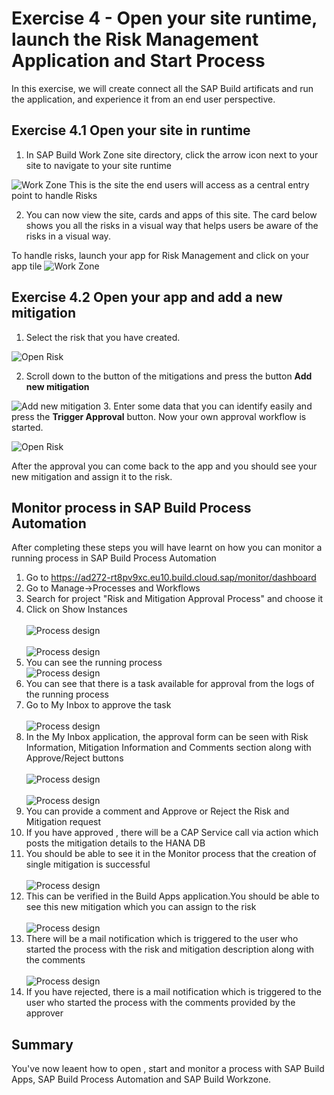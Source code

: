# Exercise 4 - Open your site runtime, launch the Risk Management Application and Start Process

In this exercise, we will create connect all the SAP Build artificats and run the application, and experience it from an end user perspective. 

## Exercise 4.1 Open your site in runtime

1. In SAP Build Work Zone site directory, click the arrow icon next to your site to navigate to your site runtime

![Work Zone](/exercises/4_OpenAppAndStartProcess/Images/Go-to-site-1.png)
This is the site the end users will access as a central entry point to handle Risks

2. You can now view the site, cards and apps of this site. The card below shows you all the risks in a visual way that helps users be aware of the risks in a visual way.

To handle risks, launch your app for Risk Management and click on your app tile 
![Work Zone](/exercises/4_OpenAppAndStartProcess/Images/Go-to-site-2.png)


## Exercise 4.2 Open your app and add a new mitigation
1. Select the risk that you have created.

![Open Risk](/exercises/4_OpenAppAndStartProcess/Images/sba-run1.jpg)

2. Scroll down to the button of the mitigations and press the button **Add new mitigation**

![Add new mitigation](/exercises/4_OpenAppAndStartProcess/Images/sba-run2.jpg)
3. Enter some data that you can identify easily and press the **Trigger Approval** button. Now your own approval workflow is started.

![Open Risk](/exercises/4_OpenAppAndStartProcess/Images/sba-run3.jpg)

After the approval you can come back to the app and you should see your new mitigation and assign it to the risk.

## Monitor process in SAP Build Process Automation

After completing these steps you will have learnt on how you can monitor a running process in SAP Build Process Automation

1.	Go to https://ad272-rt8pv9xc.eu10.build.cloud.sap/monitor/dashboard <br>
2.	Go to Manage->Processes and Workflows <br>
3.	Search for project "Risk and Mitigation Approval Process" and choose it <br>
4.	Click on Show Instances <br>
<br>![Process design](/exercises/4_OpenAppAndStartProcess/Images/Monitor_process_1.png)<br>
<br>![Process design](/exercises/4_OpenAppAndStartProcess/Images/Monitor_process_2.png)<br>
5.	You can see the running process
<br>![Process design](/exercises/4_OpenAppAndStartProcess/Images/Monitor_process_3.png)<br>
6.	You can see that there is a task available for approval from the logs of the running process <br>
7.	Go to My Inbox to approve the task  <br>
<br>![Process design](/exercises/4_OpenAppAndStartProcess/Images/MyInbox_WZ.png)<br>
8.	In the My Inbox application, the approval form can be seen with Risk Information, Mitigation Information and Comments section along with Approve/Reject buttons <br>
   <br>![Process design](/exercises/4_OpenAppAndStartProcess/Images/Monitor_process_4.png)<br>
   <br>![Process design](/exercises/4_OpenAppAndStartProcess/Images/Monitor_process_5.png)<br>
9.	You can provide a comment and Approve or Reject the Risk and Mitigation request <br>
10.	If you have approved , there will be a CAP Service call via action which posts the mitigation details to the HANA DB <br>
11. You should be able to see it in the Monitor process that the creation of single mitigation is successful <br>
<br>![Process design](/exercises/4_OpenAppAndStartProcess/Images/Mitigation_Creation_Success.png)<br>
12.	This can be verified in the Build Apps application.You should be able to see this new mitigation which you can assign to the risk <br>
<br>![Process design](/exercises/4_OpenAppAndStartProcess/Images/Mitigation_Creation_Success_BA.png)<br>
13.	There will be a mail notification which is triggered to the user who started the process with the risk and mitigation description along with the comments <br>
 <br>![Process design](/exercises/4_OpenAppAndStartProcess/Images/Mail.png)<br>
14.	If you have rejected, there is a  mail notification which is triggered to the user who started the process with the comments provided by the approver <br>

   
## Summary

You've now leaent how to open , start and monitor a process with SAP Build Apps, SAP Build Process Automation and SAP Build Workzone.


